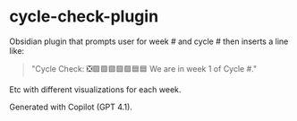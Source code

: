 # cycle-check-plugin
Obsidian plugin that prompts user for week # and cycle # then inserts a line 
like:

> "Cycle Check: ❎🟩🟩🟩🟩🟩🟦🟦 We are in week 1 of Cycle #."

Etc with different visualizations for each week.

Generated with Copilot (GPT 4.1).